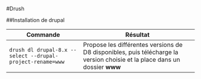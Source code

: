 #Drush

##Installation de drupal

|Commande|Résultat|
|--------|--------|
|`drush dl drupal-8.x --select --drupal-project-rename=www`|Propose les différentes versions de D8 disponibles, puis télécharge la version choisie et la place dans un dossier **www**|

